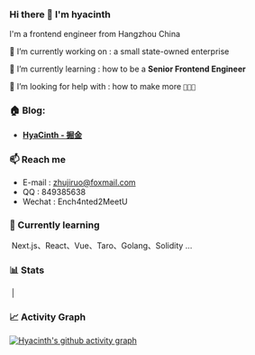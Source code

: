### Hi there 👋 I'm hyacinth

I'm a frontend engineer from Hangzhou China

🔭 I’m currently working on : a small state-owned enterprise

🌱 I’m currently learning : how to be a **Senior Frontend Engineer**

🤔 I’m looking for help with : how to make more `💸💸💸`



### 🏠 Blog:

- **[HyaCinth - 掘金](https://juejin.cn/user/4332545970820861)**



### 📫 Reach me

- E-mail :  zhujiruo@foxmail.com
- QQ : 849385638
- Wechat : Ench4nted2MeetU



### 🌱 Currently learning

​	Next.js、React、Vue、Taro、Golang、Solidity ...



### 📊 Stats

<img align="center" src="https://github-readme-stats.vercel.app/api?username=hyaciovo&show_icons=true&theme=buefy&hide_border=true" alt="" /> | <img align="center" src="https://github-readme-stats.vercel.app/api/top-langs/?username=li-jia-nan&layout=compact&theme=buefy&hide_border=true" alt="" />



### 📈 Activity Graph

[![Hyacinth's github activity graph](https://github-readme-activity-graph.vercel.app/graph?username=hyaciovo&theme=react-dark)](https://github.com/li-jia-nan/github-readme-activity-graph)
